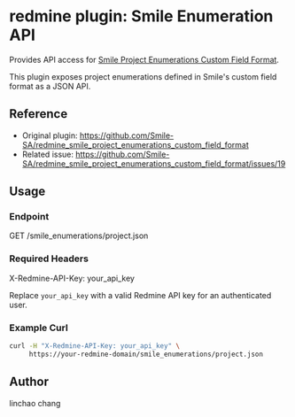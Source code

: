 # redmine plugin: Smile Enumeration API

Provides API access for [Smile Project Enumerations Custom Field Format](https://github.com/Smile-SA/redmine_smile_project_enumerations_custom_field_format).

This plugin exposes project enumerations defined in Smile's custom field format as a JSON API.

## Reference

- Original plugin: https://github.com/Smile-SA/redmine_smile_project_enumerations_custom_field_format  
- Related issue: https://github.com/Smile-SA/redmine_smile_project_enumerations_custom_field_format/issues/19

## Usage

### Endpoint

GET /smile_enumerations/project.json


### Required Headers

X-Redmine-API-Key: your_api_key


Replace `your_api_key` with a valid Redmine API key for an authenticated user.

### Example Curl

```bash
curl -H "X-Redmine-API-Key: your_api_key" \
     https://your-redmine-domain/smile_enumerations/project.json
```
## Author

linchao chang
